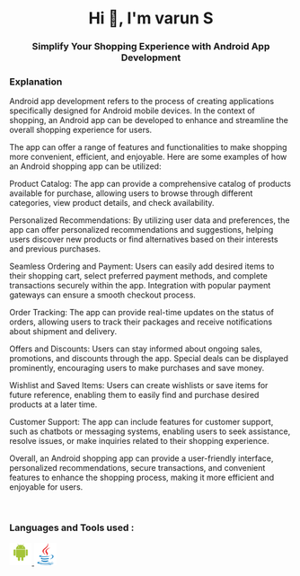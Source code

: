 <h1 align="center">Hi 👋, I'm varun S</h1>
<h3 align="center">Simplify Your Shopping Experience with Android App Development</h3>

<h3 align="left">Explanation</h3>
<p align="left">Android app development refers to the process of creating applications specifically designed for Android mobile devices. In the context of shopping, an Android app can be developed to enhance and streamline the overall shopping experience for users.</p>

The app can offer a range of features and functionalities to make shopping more convenient, efficient, and enjoyable. Here are some examples of how an Android shopping app can be utilized:

Product Catalog: The app can provide a comprehensive catalog of products available for purchase, allowing users to browse through different categories, view product details, and check availability.

Personalized Recommendations: By utilizing user data and preferences, the app can offer personalized recommendations and suggestions, helping users discover new products or find alternatives based on their interests and previous purchases.

Seamless Ordering and Payment: Users can easily add desired items to their shopping cart, select preferred payment methods, and complete transactions securely within the app. Integration with popular payment gateways can ensure a smooth checkout process.

Order Tracking: The app can provide real-time updates on the status of orders, allowing users to track their packages and receive notifications about shipment and delivery.

Offers and Discounts: Users can stay informed about ongoing sales, promotions, and discounts through the app. Special deals can be displayed prominently, encouraging users to make purchases and save money.

Wishlist and Saved Items: Users can create wishlists or save items for future reference, enabling them to easily find and purchase desired products at a later time.

Customer Support: The app can include features for customer support, such as chatbots or messaging systems, enabling users to seek assistance, resolve issues, or make inquiries related to their shopping experience.

Overall, an Android shopping app can provide a user-friendly interface, personalized recommendations, secure transactions, and convenient features to enhance the shopping process, making it more efficient and enjoyable for users.

<div class="image">
        <img src="C:\Users\varun\Downloads\Telegram Desktop\photo_2023-06-13_06-24-29.jpg"" alt="">
    </div>

</p>


<h3 align="left">Languages and Tools used :</h3>
<p align="left"> <a href="https://developer.android.com" target="_blank" rel="noreferrer"> <img src="https://raw.githubusercontent.com/devicons/devicon/master/icons/android/android-original-wordmark.svg" alt="android" width="40" height="40"/> </a> <a href="https://www.java.com" target="_blank" rel="noreferrer"> <img src="https://raw.githubusercontent.com/devicons/devicon/master/icons/java/java-original.svg" alt="java" width="40" height="40"/> </a> </p>



